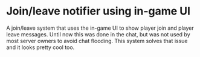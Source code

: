 Join/leave notifier using in-game UI
================

A join/leave system that uses the in-game UI to show player join and player leave messages. Until now this was done in the chat, but was not used by most server owners to avoid chat flooding.
This system solves that issue and it looks pretty cool too.
